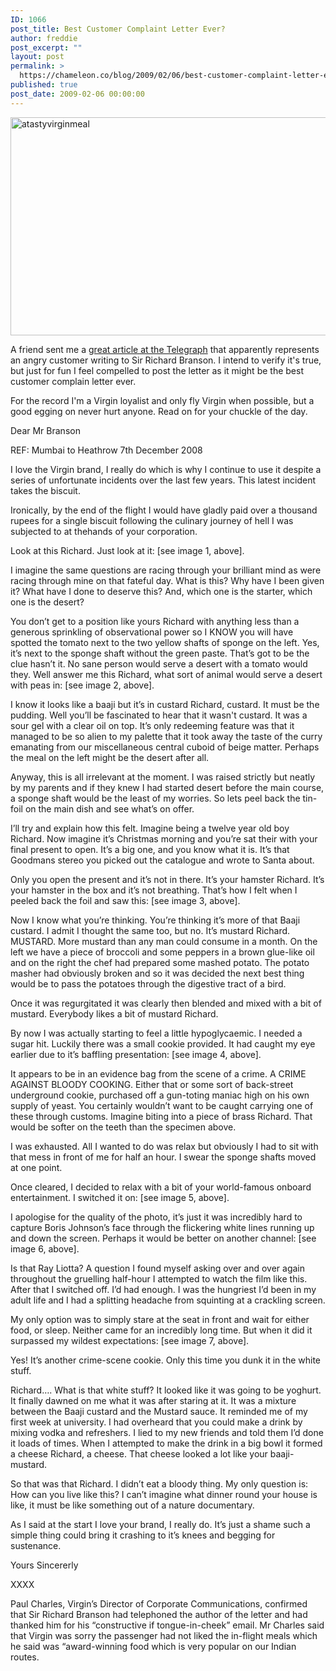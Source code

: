 ```yaml
---
ID: 1066
post_title: Best Customer Complaint Letter Ever?
author: freddie
post_excerpt: ""
layout: post
permalink: >
  https://chameleon.co/blog/2009/02/06/best-customer-complaint-letter-ever/
published: true
post_date: 2009-02-06 00:00:00
---
```

<img class="alignnone size-full wp-image-843" title="atastyvirginmeal" src="https://takemetoyourleader.com/wp-content/uploads/2009/02/virginmeals.jpg" alt="atastyvirginmeal" width="559" height="349" />

A friend sent me a <a href="https://www.telegraph.co.uk/travel/travelnews/4344890/Virgin-the-worlds-best-passenger-complaint-letter.html" target="_blank" rel="noopener noreferrer">great article at the Telegraph</a> that apparently represents an angry customer writing to Sir Richard Branson. I intend to verify it's true, but just for fun I feel compelled to post the letter as it might be the best customer complain letter ever.

For the record I'm a Virgin loyalist and only fly Virgin when possible, but a good egging on never hurt anyone. Read on for your chuckle of the day.

<!--more-->

Dear Mr Branson

REF: Mumbai to Heathrow 7th December 2008

I love the Virgin brand, I really do which is why I continue to use it despite a series of unfortunate incidents over the last few years. This latest incident takes the biscuit.

Ironically, by the end of the flight I would have gladly paid over a thousand rupees for a single biscuit following the culinary journey of hell I was subjected to at thehands of your corporation.

Look at this Richard. Just look at it: [see image 1, above].

I imagine the same questions are racing through your brilliant mind as were racing through mine on that fateful day. What is this? Why have I been given it? What have I done to deserve this? And, which one is the starter, which one is the desert?

You don’t get to a position like yours Richard with anything less than a generous sprinkling of observational power so I KNOW you will have spotted the tomato next to the two yellow shafts of sponge on the left. Yes, it’s next to the sponge shaft without the green paste. That’s got to be the clue hasn’t it. No sane person would serve a desert with a tomato would they. Well answer me this Richard, what sort of animal would serve a desert with peas in: [see image 2, above].

I know it looks like a baaji but it’s in custard Richard, custard. It must be the pudding. Well you’ll be fascinated to hear that it wasn't custard. It was a sour gel with a clear oil on top. It’s only redeeming feature was that it managed to be so alien to my palette that it took away the taste of the curry emanating from our miscellaneous central cuboid of beige matter. Perhaps the meal on the left might be the desert after all.

Anyway, this is all irrelevant at the moment. I was raised strictly but neatly by my parents and if they knew I had started desert before the main course, a sponge shaft would be the least of my worries. So lets peel back the tin-foil on the main dish and see what’s on offer.

I’ll try and explain how this felt. Imagine being a twelve year old boy Richard. Now imagine it’s Christmas morning and you’re sat their with your final present to open. It’s a big one, and you know what it is. It’s that Goodmans stereo you picked out the catalogue and wrote to Santa about.

Only you open the present and it’s not in there. It’s your hamster Richard. It’s your hamster in the box and it’s not breathing. That’s how I felt when I peeled back the foil and saw this: [see image 3, above].

Now I know what you’re thinking. You’re thinking it’s more of that Baaji custard. I admit I thought the same too, but no. It’s mustard Richard. MUSTARD. More mustard than any man could consume in a month. On the left we have a piece of broccoli and some peppers in a brown glue-like oil and on the right the chef had prepared some mashed potato. The potato masher had obviously broken and so it was decided the next best thing would be to pass the potatoes through the digestive tract of a bird.

Once it was regurgitated it was clearly then blended and mixed with a bit of mustard. Everybody likes a bit of mustard Richard.

By now I was actually starting to feel a little hypoglycaemic. I needed a sugar hit. Luckily there was a small cookie provided. It had caught my eye earlier due to it’s baffling presentation: [see image 4, above].

It appears to be in an evidence bag from the scene of a crime. A CRIME AGAINST BLOODY COOKING. Either that or some sort of back-street underground cookie, purchased off a gun-toting maniac high on his own supply of yeast. You certainly wouldn’t want to be caught carrying one of these through customs. Imagine biting into a piece of brass Richard. That would be softer on the teeth than the specimen above.

I was exhausted. All I wanted to do was relax but obviously I had to sit with that mess in front of me for half an hour. I swear the sponge shafts moved at one point.

Once cleared, I decided to relax with a bit of your world-famous onboard entertainment. I switched it on: [see image 5, above].

I apologise for the quality of the photo, it’s just it was incredibly hard to capture Boris Johnson’s face through the flickering white lines running up and down the screen. Perhaps it would be better on another channel: [see image 6, above].

Is that Ray Liotta? A question I found myself asking over and over again throughout the gruelling half-hour I attempted to watch the film like this. After that I switched off. I’d had enough. I was the hungriest I’d been in my adult life and I had a splitting headache from squinting at a crackling screen.

My only option was to simply stare at the seat in front and wait for either food, or sleep. Neither came for an incredibly long time. But when it did it surpassed my wildest expectations: [see image 7, above].

Yes! It’s another crime-scene cookie. Only this time you dunk it in the white stuff.

Richard…. What is that white stuff? It looked like it was going to be yoghurt. It finally dawned on me what it was after staring at it. It was a mixture between the Baaji custard and the Mustard sauce. It reminded me of my first week at university. I had overheard that you could make a drink by mixing vodka and refreshers. I lied to my new friends and told them I’d done it loads of times. When I attempted to make the drink in a big bowl it formed a cheese Richard, a cheese. That cheese looked a lot like your baaji-mustard.

So that was that Richard. I didn’t eat a bloody thing. My only question is: How can you live like this? I can’t imagine what dinner round your house is like, it must be like something out of a nature documentary.

As I said at the start I love your brand, I really do. It’s just a shame such a simple thing could bring it crashing to it’s knees and begging for sustenance.

Yours Sincererly

XXXX

Paul Charles, Virgin’s Director of Corporate Communications, confirmed that Sir Richard Branson had telephoned the author of the letter and had thanked him for his “constructive if tongue-in-cheek” email. Mr Charles said that Virgin was sorry the passenger had not liked the in-flight meals which he said was “award-winning food which is very popular on our Indian routes.